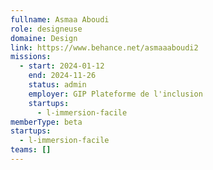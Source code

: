 ```yaml
---
fullname: Asmaa Aboudi
role: designeuse
domaine: Design
link: https://www.behance.net/asmaaaboudi2
missions:
  - start: 2024-01-12
    end: 2024-11-26
    status: admin
    employer: GIP Plateforme de l'inclusion
    startups:
      - l-immersion-facile
memberType: beta
startups:
  - l-immersion-facile
teams: []
---
```

